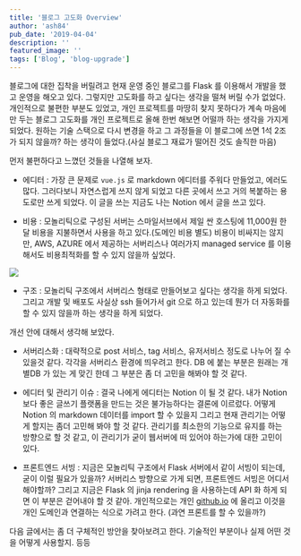 ```yaml
---
title: '블로그 고도화 Overview'
author: 'ash84'
pub_date: '2019-04-04'
description: ''
featured_image: ''
tags: ['Blog', 'blog-upgrade']
---
```


블로그에 대한 집착을 버릴려고 현재 운영 중인 블로그를 Flask 를 이용해서 개발을 했고 운영을 해오고 있다. 그렇지만 고도화를 하고 싶다는 생각을 떨쳐 버릴 수가 없었다. 개인적으로 불편한 부분도 있었고, 개인 프로젝트를 마땅히 찾지 못하다가 계속 마음에만 두는 블로그 고도화를 개인 프로젝트로 올해 한번 해보면 어떨까 하는 생각을 가지게 되었다. 원하는 기술 스택으로 다시 변경을 하고 그 과정들을 이 블로그에 쓰면 1석 2조가 되지 않을까? 하는 생각이 들었다.(사실 블로그 재료가 떨어진 것도 솔직한 마음) 

먼저 불편하다고 느꼈던 것들을 나열해 보자. 

- 에디터 : 가장 큰 문제로 `vue.js` 로 markdown 에디터를 주워다 만들었고, 에러도 많다. 그러다보니 자연스럽게 쓰지 않게 되었고 다른 곳에서 쓰고 거의 복붙하는 용도로만 쓰게 되었다. 이 글을 쓰는 지금도 나는 Notion 에서 글을 쓰고 있다.

- 비용 : 모놀리틱으로 구성된 서버는 스마일서브에서 제일 싼 호스팅에 11,000원 한달 비용을 지불하면서 사용을 하고 있다.(도메인 비용 별도) 비용이 비싸지는 않지만, AWS, AZURE 에서 제공하는 서버리스나 여러가지 managed service 를 이용해서도 비용최적화를 할 수 있지 않을까 싶었다.

![](https://live.staticflickr.com/7836/32586802857_10a9636cfa_b.jpg)

- 구조 : 모놀리틱 구조에서 서버리스 형태로 만들어보고 싶다는 생각을 하게 되었다. 그리고 개발 및 배포도 사실상 ssh 들어가서 git 으로 하고 있는데 뭔가 더 자동화를 할 수 있지 않을까 하는 생각을 하게 되었다.

개선 안에 대해서 생각해 보았다. 

- 서버리스화 : 대략적으로 post 서비스, tag 서비스, 유저서비스 정도로 나누어 질 수 있을것 같다. 각각을 서버리스 환경에 띄우려고 한다. DB 에 붙는 부분은 원래는 개별DB 가 있는 게 맞긴 한데 그 부분은 좀 더 고민을 해봐야 할 것 같다.

- 에디터 및 관리기 이슈 : 결국 나에게 에디터는 Notion 이 될 것 같다. 내가 Notion 보다 좋은 글쓰기 플랫폼을 만드는 것은 불가능하다는 결론에 이르렀다. 어떻게 Notion 의 markdown 데이터를 import 할 수 있을지 그리고 현재 관리기는 어떻게 할지는 좀더 고민해 봐야 할 것 같다. 관리기를 최소한의 기능으로 유지를 하는 방향으로 할 것 같고, 이 관리기가 굳이 웹서버에 떠 있어야 하는가에 대한 고민이 있다.

- 프론트엔드 서빙 : 지금은 모놀리틱 구조에서 Flask 서버에서 같이 서빙이 되는데, 굳이 이럴 필요가 있을까? 서버리스 방향으로 가게 되면, 프론트엔드 서빙은 어디서 해야할까? 그리고 지금은 Flask 의 jinja rendering 을 사용하는데 API 화 하게 되면 이 부분은 걷어내야 할 것 같아. 개인적으로는 개인 [github.io](http://github.io) 에 올리고 이것을 개인 도메인과 연결하는 식으로 가려고 한다. (과연 프론트를 할 수 있을까?)

다음 글에서는 좀 더 구체적인 방안을 찾아보려고 한다. 기술적인 부분이나 실제 어떤 것을 어떻게 사용할지. 등등
